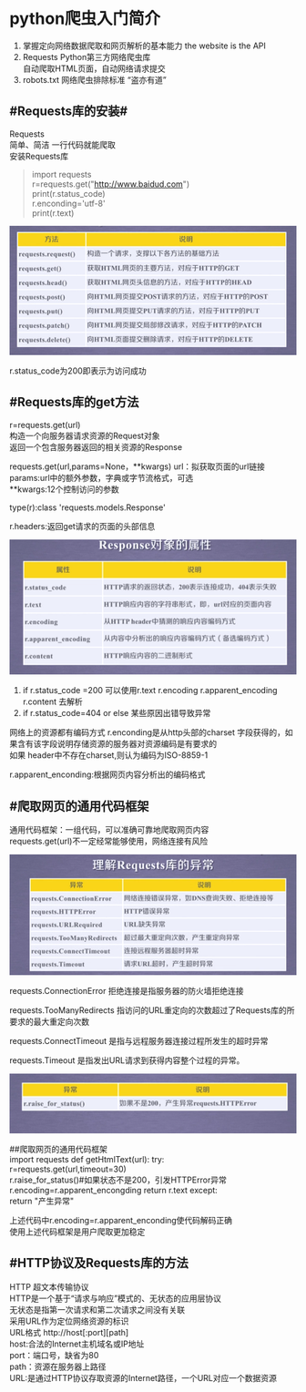 <h1>python爬虫入门简介</h1>

1. 掌握定向网络数据爬取和网页解析的基本能力
the website is the API
2. Requests Python第三方网络爬虫库   
   自动爬取HTML页面，自动网络请求提交
3. robots.txt 网络爬虫排除标准 “盗亦有道”

#Requests库的安装#
---
Requests   
简单、简洁 一行代码就能爬取  
安装Requests库  


>import requests  
>r=requests.get("http://www.baidud.com")  
>print(r.status_code)  
>r.enconding='utf-8'  
>print(r.text)     


![picture](https://github.com/majikaisteve123456/crawler_notes/blob/master/picture1.png?raw=true)

r.status_code为200即表示为访问成功

#Requests库的get方法
---
r=requests.get(url)  
构造一个向服务器请求资源的Request对象  
返回一个包含服务器返回的相关资源的Response

requests.get(url,params=None，**kwargs)
url：拟获取页面的url链接
params:url中的额外参数，字典或字节流格式，可选  
**kwargs:12个控制访问的参数 

type(r):class 'requests.models.Response'

r.headers:返回get请求的页面的头部信息   



![picture2](https://github.com/majikaisteve123456/crawler_notes/blob/master/picture2.png?raw=true)

1. if r.status_code =200
   可以使用r.text r.encoding r.apparent_encoding r.content 去解析
2. if r.status_code=404 or else
   某些原因出错导致异常

网络上的资源都有编码方式 r.enconding是从http头部的charset 字段获得的，如果含有该字段说明存储资源的服务器对资源编码是有要求的  
如果 header中不存在charset,则认为编码为ISO-8859-1

r.apparent_enconding:根据网页内容分析出的编码格式

#爬取网页的通用代码框架
---
通用代码框架：一组代码，可以准确可靠地爬取网页内容  
requests.get(url)不一定经常能够使用，网络连接有风险    



![picture3](https://github.com/majikaisteve123456/crawler_notes/blob/master/picture3.png?raw=true)

requests.ConnectionError 拒绝连接是指服务器的防火墙拒绝连接  

requests.TooManyRedirects 指访问的URL重定向的次数超过了Requests库的所要求的最大重定向次数

requests.ConnectTimeout 是指与远程服务器连接过程所发生的超时异常

requests.Timeout 是指发出URL请求到获得内容整个过程的异常。

![picture4](https://github.com/majikaisteve123456/crawler_notes/blob/master/picture4.png?raw=true)   


##爬取网页的通用代码框架  
	import requests
    def getHtmlText(url):
        try:  
			r=requests.get(url,timeout=30)  
            r.raise_for_status()#如果状态不是200，引发HTTPError异常  
            r.encoding=r.apparent_encongding
            return r.text
         except:  
            return "产生异常"    

 上述代码中r.encoding=r.apparent_enconding使代码解码正确  
使用上述代码框架是用户爬取更加稳定  

#HTTP协议及Requests库的方法  
---
HTTP 超文本传输协议  
HTTP是一个基于“请求与响应”模式的、无状态的应用层协议  
无状态是指第一次请求和第二次请求之间没有关联  
采用URL作为定位网络资源的标识  
URL格式
http://host[:port][path]  
host:合法的Internet主机域名或IP地址  
port：端口号，缺省为80  
path：资源在服务器上路径   
URL:是通过HTTP协议存取资源的Internet路径，一个URL对应一个数据资源  




  

 






